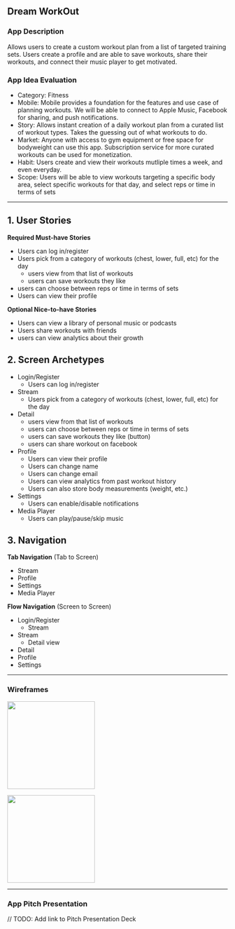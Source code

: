 ## Dream WorkOut

### App Description

Allows users to create a custom workout plan from a list of targeted training sets. Users create a profile and are able to save workouts, share their workouts, and connect their music player to get motivated.

### App Idea Evaluation

- Category: Fitness
- Mobile: Mobile provides a foundation for the features and use case of planning workouts. We will be able to connect to Apple Music, Facebook for sharing, and push notifications.
- Story: Allows instant creation of a daily workout plan from a curated list of workout types. Takes the guessing out of what workouts to do.
- Market: Anyone with access to gym equipment or free space for bodyweight can use this app. Subscription service for more curated workouts can be used for monetization.
- Habit: Users create and view their workouts mutliple times a week, and even everyday.
- Scope: Users will be able to view workouts targeting a specific body area, select specific workouts for that day, and select reps or time in terms of sets

---

## 1. User Stories
**Required Must-have Stories**
 * Users can log in/register
 * Users pick from a category of workouts (chest, lower, full, etc) for the day
     * users view from that list of workouts
     * users can save workouts they like
 * users can choose between reps or time in terms of sets
 * Users can view their profile

**Optional Nice-to-have Stories**
 * Users can view a library of personal music or podcasts
 * Users share workouts with friends
 * users can view analytics about their growth 

## 2. Screen Archetypes

 * Login/Register
   * Users can log in/register
 * Stream
   * Users pick from a category of workouts (chest, lower, full, etc) for the day
 * Detail
    * users view from that list of workouts
    * users can choose between reps or time in terms of sets
    * users can save workouts they like (button)
    * users can share workout on facebook
* Profile
    * Users can view their profile
    * Users can change name
    * Users can change email
    * Users can view analytics from past workout history
    * Users can also store body measurements (weight, etc.)
* Settings
    * Users can enable/disable notifications
* Media Player
    * Users can play/pause/skip music

## 3. Navigation

**Tab Navigation** (Tab to Screen)
 * Stream
 * Profile
 * Settings
 * Media Player

**Flow Navigation** (Screen to Screen)

 * Login/Register
   * Stream
 * Stream
   * Detail view
 * Detail
 * Profile
 * Settings


---

### Wireframes
<img src=“[http://recordit.co/P377nSNjHn]” width=200><br>

<img src=“https://i.imgur.com/RLsljnf.png” width=200><br>



---

### App Pitch Presentation
// TODO: Add link to Pitch Presentation Deck

